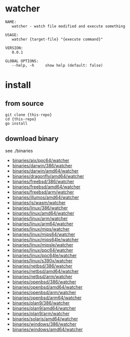 # watcher

```
NAME:
   watcher - watch file modified and execute something

USAGE:
   watcher {target-file} "{execute command}"

VERSION:
   0.0.1

GLOBAL OPTIONS:
   --help, -h     show help (default: false)
```


# install

## from source

```
git clone {this-repo}
cd {this-repo}
go install
```

## download binary

see ./binaries

- [binaries/aix/ppc64/watcher](https://github.com/u110/watcher/raw/master/binaries/aix/ppc64/watcher)
- [binaries/darwin/386/watcher](https://github.com/u110/watcher/raw/master/binaries/darwin/386/watcher)
- [binaries/darwin/amd64/watcher](https://github.com/u110/watcher/raw/master/binaries/darwin/amd64/watcher)
- [binaries/dragonfly/amd64/watcher](https://github.com/u110/watcher/raw/master/binaries/dragonfly/amd64/watcher)
- [binaries/freebsd/386/watcher](https://github.com/u110/watcher/raw/master/binaries/freebsd/386/watcher)
- [binaries/freebsd/amd64/watcher](https://github.com/u110/watcher/raw/master/binaries/freebsd/amd64/watcher)
- [binaries/freebsd/arm/watcher](https://github.com/u110/watcher/raw/master/binaries/freebsd/arm/watcher)
- [binaries/illumos/amd64/watcher](https://github.com/u110/watcher/raw/master/binaries/illumos/amd64/watcher)
- [binaries/js/wasm/watcher](https://github.com/u110/watcher/raw/master/binaries/js/wasm/watcher)
- [binaries/linux/386/watcher](https://github.com/u110/watcher/raw/master/binaries/linux/386/watcher)
- [binaries/linux/amd64/watcher](https://github.com/u110/watcher/raw/master/binaries/linux/amd64/watcher)
- [binaries/linux/arm/watcher](https://github.com/u110/watcher/raw/master/binaries/linux/arm/watcher)
- [binaries/linux/arm64/watcher](https://github.com/u110/watcher/raw/master/binaries/linux/arm64/watcher)
- [binaries/linux/mips/watcher](https://github.com/u110/watcher/raw/master/binaries/linux/mips/watcher)
- [binaries/linux/mips64/watcher](https://github.com/u110/watcher/raw/master/binaries/linux/mips64/watcher)
- [binaries/linux/mips64le/watcher](https://github.com/u110/watcher/raw/master/binaries/linux/mips64le/watcher)
- [binaries/linux/mipsle/watcher](https://github.com/u110/watcher/raw/master/binaries/linux/mipsle/watcher)
- [binaries/linux/ppc64/watcher](https://github.com/u110/watcher/raw/master/binaries/linux/ppc64/watcher)
- [binaries/linux/ppc64le/watcher](https://github.com/u110/watcher/raw/master/binaries/linux/ppc64le/watcher)
- [binaries/linux/s390x/watcher](https://github.com/u110/watcher/raw/master/binaries/linux/s390x/watcher)
- [binaries/netbsd/386/watcher](https://github.com/u110/watcher/raw/master/binaries/netbsd/386/watcher)
- [binaries/netbsd/amd64/watcher](https://github.com/u110/watcher/raw/master/binaries/netbsd/amd64/watcher)
- [binaries/netbsd/arm/watcher](https://github.com/u110/watcher/raw/master/binaries/netbsd/arm/watcher)
- [binaries/openbsd/386/watcher](https://github.com/u110/watcher/raw/master/binaries/openbsd/386/watcher)
- [binaries/openbsd/amd64/watcher](https://github.com/u110/watcher/raw/master/binaries/openbsd/amd64/watcher)
- [binaries/openbsd/arm/watcher](https://github.com/u110/watcher/raw/master/binaries/openbsd/arm/watcher)
- [binaries/openbsd/arm64/watcher](https://github.com/u110/watcher/raw/master/binaries/openbsd/arm64/watcher)
- [binaries/plan9/386/watcher](https://github.com/u110/watcher/raw/master/binaries/plan9/386/watcher)
- [binaries/plan9/amd64/watcher](https://github.com/u110/watcher/raw/master/binaries/plan9/amd64/watcher)
- [binaries/plan9/arm/watcher](https://github.com/u110/watcher/raw/master/binaries/plan9/arm/watcher)
- [binaries/solaris/amd64/watcher](https://github.com/u110/watcher/raw/master/binaries/solaris/amd64/watcher)
- [binaries/windows/386/watcher](https://github.com/u110/watcher/raw/master/binaries/windows/386/watcher)
- [binaries/windows/amd64/watcher](https://github.com/u110/watcher/raw/master/binaries/windows/amd64/watcher)
